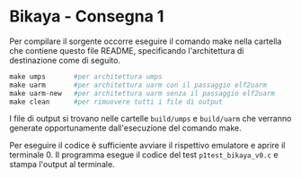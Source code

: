 # Bikaya - Consegna 1
Per compilare il sorgente occorre eseguire il comando make nella cartella che contiene questo file README, specificando l'architettura di destinazione come di seguito.
```python
make umps       #per architettura umps 
make uarm       #per architettura uarm con il passaggio elf2uarm
make uarm-new   #per architettura uarm senza il passaggio elf2uarm
make clean      #per rimuovere tutti i file di output
```
I file di output si trovano nelle cartelle ```build/umps```  e ```build/uarm``` che verranno generate opportunamente dall'esecuzione del comando make.

Per eseguire il codice è sufficiente avviare il rispettivo emulatore e aprire il terminale 0.
Il programma esegue il codice del test ```p1test_bikaya_v0.c``` e stampa l'output al terminale.

